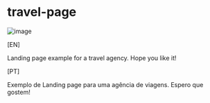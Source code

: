 # travel-page
![image](https://user-images.githubusercontent.com/78832570/168708163-1976a385-e96f-48ec-8e0d-c9838d87b21e.png)

[EN]

Landing page example for a travel agency.
Hope you like it!

[PT]

Exemplo de Landing page para uma agência de viagens.
Espero que gostem!
